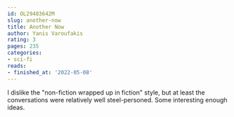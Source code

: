 ```yaml
---
id: OL29483642M
slug: another-now
title: Another Now
author: Yanis Varoufakis
rating: 3
pages: 235
categories:
- sci-fi
reads:
- finished_at: '2022-05-08'
---
```

I dislike the "non-fiction wrapped up in fiction" style, but at least the conversations were relatively well steel-personed. Some interesting enough ideas.
